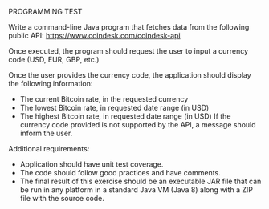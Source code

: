 PROGRAMMING TEST

Write a command-line Java program that fetches data from the following public API:
https://www.coindesk.com/coindesk-api

Once executed, the program should request the user to input a currency code (USD, EUR, GBP, etc.)

Once the user provides the currency code, the application should display the following information:
-	The current Bitcoin rate, in the requested currency
-	The lowest Bitcoin rate, in requested date range (in USD)
-	The highest Bitcoin rate, in requested date range (in USD)
If the currency code provided is not supported by the API, a message should inform the user.

Additional requirements:
-	Application should have unit test coverage.
-	The code should follow good practices and have comments.
-	The final result of this exercise should be an executable JAR file that can be run in any platform 
in a standard Java VM (Java 8) along with a ZIP file with the source code.
